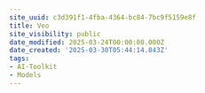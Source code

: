 ```yaml
---
site_uuid: c3d391f1-4fba-4364-bc84-7bc9f5159e8f
title: Veo
site_visibility: public
date_modified: 2025-03-24T00:00:00.000Z
date_created: '2025-03-30T05:44:14.843Z'
tags:
- AI-Toolkit
- Models
---
```










